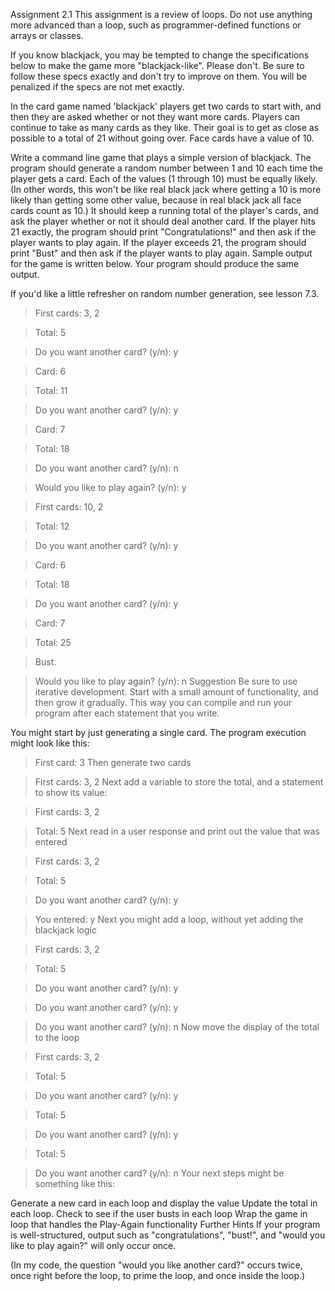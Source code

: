 Assignment 2.1
This assignment is a review of loops. Do not use anything more advanced than a loop, such as programmer-defined functions or arrays or classes.

If you know blackjack, you may be tempted to change the specifications below to make the game more "blackjack-like". Please don't. Be sure to follow these specs exactly and don't try to improve on them. You will be penalized if the specs are not met exactly.

In the card game named 'blackjack' players get two cards to start with, and then they are asked whether or not they want more cards. Players can continue to take as many cards as they like. Their goal is to get as close as possible to a total of 21 without going over. Face cards have a value of 10.

Write a command line game that plays a simple version of blackjack. The program should generate a random number between 1 and 10 each time the player gets a card. Each of the values (1 through 10) must be equally likely. (In other words, this won't be like real black jack where getting a 10 is more likely than getting some other value, because in real black jack all face cards count as 10.) It should keep a running total of the player's cards, and ask the player whether or not it should deal another card. If the player hits 21 exactly, the program should print "Congratulations!" and then ask if the player wants to play again. If the player exceeds 21, the program should print "Bust" and then ask if the player wants to play again. Sample output for the game is written below. Your program should produce the same output.

If you'd like a little refresher on random number generation, see lesson 7.3.

> First cards: 3, 2

> Total: 5

> Do you want another card? (y/n): y

> Card: 6

> Total: 11

> Do you want another card? (y/n): y

> Card: 7

> Total: 18

> Do you want another card? (y/n): n

> Would you like to play again? (y/n): y

>

> First cards: 10, 2

> Total: 12

> Do you want another card? (y/n): y

> Card: 6

> Total: 18

> Do you want another card? (y/n): y

> Card: 7

> Total: 25

> Bust.

> Would you like to play again? (y/n): n
Suggestion
Be sure to use iterative development. Start with a small amount of functionality, and then grow it gradually. This way you can compile and run your program after each statement that you write.

You might start by just generating a single card. The program execution might look like this:

> First card: 3
Then generate two cards

> First cards: 3, 2
Next add a variable to store the total, and a statement to show its value:

> First cards: 3, 2

> Total: 5
Next read in a user response and print out the value that was entered

> First cards: 3, 2

> Total: 5

> Do you want another card? (y/n): y

> You entered: y
Next you might add a loop, without yet adding the blackjack logic

> First cards: 3, 2

> Total: 5

> Do you want another card? (y/n): y

> Do you want another card? (y/n): y

> Do you want another card? (y/n): n
Now move the display of the total to the loop

> First cards: 3, 2

> Total: 5

> Do you want another card? (y/n): y

> Total: 5

> Do you want another card? (y/n): y

> Total: 5

> Do you want another card? (y/n): n
Your next steps might be something like this:

Generate a new card in each loop and display the value
Update the total in each loop.
Check to see if the user busts in each loop
Wrap the game in loop that handles the Play-Again functionality
Further Hints
If your program is well-structured, output such as "congratulations", "bust!", and "would you like to play again?" will only occur once.

(In my code, the question "would you like another card?" occurs twice, once right before the loop, to prime the loop, and once inside the loop.)
